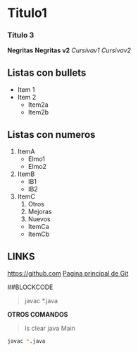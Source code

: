 # Titulo1

### Titulo 3
**Negritas**
__Negritas v2__
*Cursivav1*
_Cursivav2_

## Listas con bullets
* Item 1
* Item 2
    * Item2a
    * Item2b

## Listas con numeros
1. ItemA
   * Elmo1
   * Elmo2
3. ItemB
   * IB1
   * IB2
4. ItemC
   1. Otros
   2. Mejoras
   3. Nuevos
   * ItemCa
   * ItemCb
  
## LINKS
https://github.com
[Pagina principal de Git](https://github.com)

##BLOCKCODE
> javac *.java

**OTROS COMANDOS**
> ls
> clear
> java Main
>

``` bash
javac *.java

